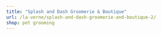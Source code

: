 ```yaml
---
title: "Splash and Dash Groomerie & Boutique"
url: /la-verne/splash-and-dash-groomerie-and-boutique-2/
shop: pet grooming
---
```

